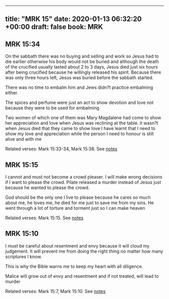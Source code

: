 
---
title: "MRK 15"
date: 2020-01-13 06:32:20 +00:00
draft: false
book: MRK
---

## MRK 15:34

On the sabbath there was no buying and selling and work so Jesus had to die earlier otherwise his body would not be buried and although the death of the crucified usually lasted about 2 to 3 days, Jesus died just six hours after being crucified because he willingly released his spirit. Because there was only three hours left, Jesus was buried before the sabbath started.

There was no time to embalm him and Jews didn?t practice embalming either.

The spices and perfume were just an act to show devotion and love not because they were to be used for embalming 

Two women of which one of them was Mary Magdalene had come to show her appreciation and love when Jesus was reclining at the table. it wasn?t when Jesus died that they came to show love I have learnt that I need to show my love and appreciation while the person I need to honour is still alive and with me

Related verses: Mark 15:33-34, Mark 15:38. See [notes](https://my.bible.com/notes/3340688824510178087)


## MRK 15:15

I cannot and must not become a crowd pleaser. I will make wrong decisions if I want to please the crowd. Pilate released a murder instead of Jesus just because he wanted to please the crowd.

God should be the only one I live to please because he cares so much about me, he loves me, he died for me just to save me from my sins. He went through a lot of torture and torment just so I can make heaven

Related verses: Mark 15:15. See [notes](https://my.bible.com/notes/3340665712418742837)


## MRK 15:10

I must be careful about resentment and envy because it will cloud my judgement. It will prevent me from doing the right thing no matter how many scriptures I know.

This is why the Bible warns me to keep my heart with all diligence.

Malice will grow out of envy and resentment and if not treated, will lead to murder

Related verses: Mark 15:7, Mark 15:10. See [notes](https://my.bible.com/notes/3340661858306351614)

